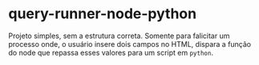 # query-runner-node-python
Projeto simples, sem a estrutura correta. Somente para falicitar um processo onde, o usuário insere dois campos no HTML, dispara a função do node que repassa esses valores para um script em `python`.
